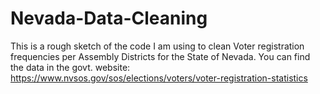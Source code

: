 # Nevada-Data-Cleaning

This is a rough sketch of the code I am using to clean Voter registration frequencies per Assembly Districts for the State of Nevada. You can find the data in the govt. website: https://www.nvsos.gov/sos/elections/voters/voter-registration-statistics
